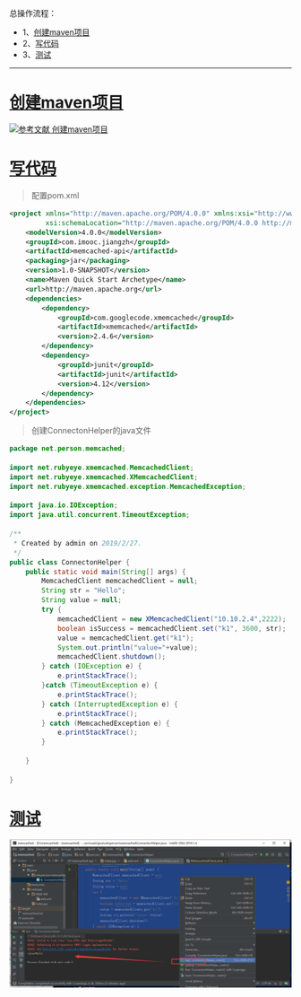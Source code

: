 总操作流程：
- 1、[创建maven项目](#memcached-01)
- 2、[写代码](#memcached-02)
- 3、[测试](#memcached-03)

***

# <a name="memcached-01" href="#" >创建maven项目</a>

[![](https://img.shields.io/badge/参考文献-创建maven项目-yellow.svg "参考文献 创建maven项目")](https://github.com/OurNotes/CCN/blob/master/6.%E5%90%8E%E5%8F%B0/1.java/3.Javaweb%E4%B9%8B%E6%95%B4%E5%90%88%E4%BE%8B%E5%AD%90/2.ssm%2Bm%2B%E6%95%B0%E6%8D%AE%E5%BA%93%E7%9A%84%E6%95%B4%E5%90%88/1-ssm%E6%95%B4%E5%90%88%E4%B9%8B%E7%94%A8maven%E5%88%9B%E5%BB%BAweb%E9%A1%B9%E7%9B%AE.md)

# <a name="memcached-02" href="#" >写代码</a>

> 配置pom.xml

```xml
<project xmlns="http://maven.apache.org/POM/4.0.0" xmlns:xsi="http://www.w3.org/2001/XMLSchema-instance"
         xsi:schemaLocation="http://maven.apache.org/POM/4.0.0 http://maven.apache.org/maven-v4_0_0.xsd">
    <modelVersion>4.0.0</modelVersion>
    <groupId>com.imooc.jiangzh</groupId>
    <artifactId>memcached-api</artifactId>
    <packaging>jar</packaging>
    <version>1.0-SNAPSHOT</version>
    <name>Maven Quick Start Archetype</name>
    <url>http://maven.apache.org</url>
    <dependencies>
        <dependency>
            <groupId>com.googlecode.xmemcached</groupId>
            <artifactId>xmemcached</artifactId>
            <version>2.4.6</version>
        </dependency>
        <dependency>
            <groupId>junit</groupId>
            <artifactId>junit</artifactId>
            <version>4.12</version>
        </dependency>
    </dependencies>
</project>
```

> 创建ConnectonHelper的java文件

```java
package net.person.memcached;

import net.rubyeye.xmemcached.MemcachedClient;
import net.rubyeye.xmemcached.XMemcachedClient;
import net.rubyeye.xmemcached.exception.MemcachedException;

import java.io.IOException;
import java.util.concurrent.TimeoutException;

/**
 * Created by admin on 2019/2/27.
 */
public class ConnectonHelper {
    public static void main(String[] args) {
        MemcachedClient memcachedClient = null;
        String str = "Hello";
        String value = null;
        try {
            memcachedClient = new XMemcachedClient("10.10.2.4",2222);
            boolean isSuccess = memcachedClient.set("k1", 3600, str);
            value = memcachedClient.get("k1");
            System.out.println("value="+value);
            memcachedClient.shutdown();
        } catch (IOException e) {
            e.printStackTrace();
        }catch (TimeoutException e) {
            e.printStackTrace();
        } catch (InterruptedException e) {
            e.printStackTrace();
        } catch (MemcachedException e) {
            e.printStackTrace();
        }

    }

}

```


# <a name="memcached-03" href="#" >测试</a>

![](image/2-1.png)
